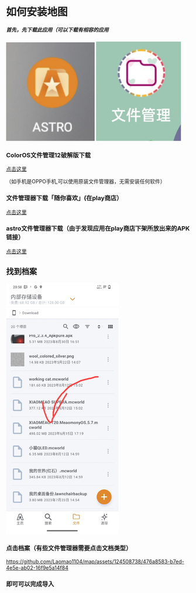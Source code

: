 # 如何安装地图
##### 首先，先下载此应用（可以下载有相容的应用
<p><img src="photo/astro.jpg" width="48%" />
<img src="photo/my-files.jpg" width="46%" /></p>

### ColorOS文件管理12破解版下载
[点击这里](https://www.pling.com/p/1686243)

（如手机是OPPO手机,可以使用原装文件管理器，无需安装任何软件）

### 文件管理器下载「随你喜欢」(在play商店）

[点击这里](https://play.google.com/store/search?q=file+manager&c=apps)

### astro文件管理器下载（由于发现应用在play商店下架所放出来的APK链接）

[点击这里](https://secure.downloadfp.com/android/US/com.metago.astro/2022071912/astro-file-manager.apk?st=UPo2xQuaed_JW6SQeMkJkw&e=1694965990)


## 找到档案

<p><img src="photo/Screenshot_20230917_205929.jpg" width="61%" /></p>

### 点击档案（有些文件管理器需要点击文档类型）

https://github.com/Laomao1104/map/assets/124508738/476a8583-b7ed-4e5e-ab02-16f9e5a14f84

### 即可可以完成导入

